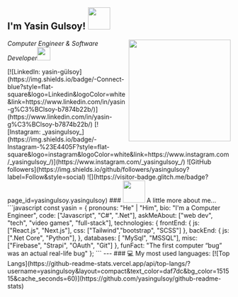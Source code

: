 <h2>I'm Yasin Gulsoy! <img src="https://media.giphy.com/media/12oufCB0MyZ1Go/giphy.gif" width="50"></h2> <img align='right' src="https://media.giphy.com/media/M9gbBd9nbDrOTu1Mqx/giphy.gif" width="230"> <p><em>Computer Engineer & Software Developer<img src="https://media.giphy.com/media/WUlplcMpOCEmTGBtBW/giphy.gif" width="30"> </em></p> [![LinkedIn: yasin-gülsoy](https://img.shields.io/badge/-Connect-blue?style=flat-square&logo=Linkedin&logoColor=white&link=https://www.linkedin.com/in/yasin-g%C3%BClsoy-b7874b22b/)](https://www.linkedin.com/in/yasin-g%C3%BClsoy-b7874b22b/) [![Instagram: _yasingulsoy_](https://img.shields.io/badge/-Instagram-%23E4405F?style=flat-square&logo=instagram&logoColor=white&link=https://www.instagram.com/_yasingulsoy_/)](https://www.instagram.com/_yasingulsoy_/) ![GitHub followers](https://img.shields.io/github/followers/yasingulsoy?label=Follow&style=social) ![](https://visitor-badge.glitch.me/badge?page_id=yasingulsoy.yasingulsoy) ### <img src="https://media.giphy.com/media/VgCDAzcKvsR6OM0uWg/giphy.gif" width="50"> A little more about me... ```javascript const yasin = { pronouns: "He" | "Him", bio: "I'm a Computer Engineer", code: ["Javascript", "C#", ".Net"], askMeAbout: ["web dev", "tech", "video games", "full-stack"], technologies: { frontEnd: { js: ["React.js", "Next.js"], css: ["Tailwind","bootstrap", "SCSS"] }, backEnd: { js: [".Net Core", "Python"], }, databases: [ "MySql", "MSSQL"], misc: ["Firebase", "Strapi", "OAuth", "Git"] }, funFact: "The first computer “bug” was an actual real-life bug" }; ``` --- ### 💻 My most used languages: [![Top Langs](https://github-readme-stats.vercel.app/api/top-langs/?username=yasingulsoy&layout=compact&text_color=daf7dc&bg_color=151515&cache_seconds=60)](https://github.com/yasingulsoy/github-readme-stats)
